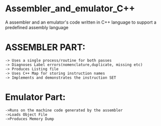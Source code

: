 # Assembler_and_emulator_C++
A assembler and an emulator's code written in C++ language to support a predefined assembly language 


# ASSEMBLER PART: 
	
	-> Uses a single process/routine for both passes
	-> Diagnoses Label errors(nomenclature,duplicate, missing etc)
	-> Produces Listing file 
	-> Uses C++ Map for storing instruction names
	-> Implements and demonstrates the instruction SET

# Emulator Part:
	
  	->Runs on the machine code generated by the assembler 
	->Loads Object File
	->Produces Memory Dump
